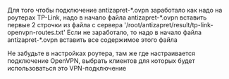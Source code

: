 Для того чтобы подключение antizapret-\*.ovpn заработало как надо на роутерах TP-Link, надо в начало файла antizapret-\*.ovpn вставить первые 2 строчки из файла с сервера '/root/antizapret/result/tp-link-openvpn-routes.txt'
Если не заработало, то надо в начало файла antizapret-\*.ovpn вставить все содержимое этого файла

Не забудьте в настройках роутера, там же где настраивается подключение OpenVPN, выбрать клиентов для которых будет использоваться это VPN-подключение 